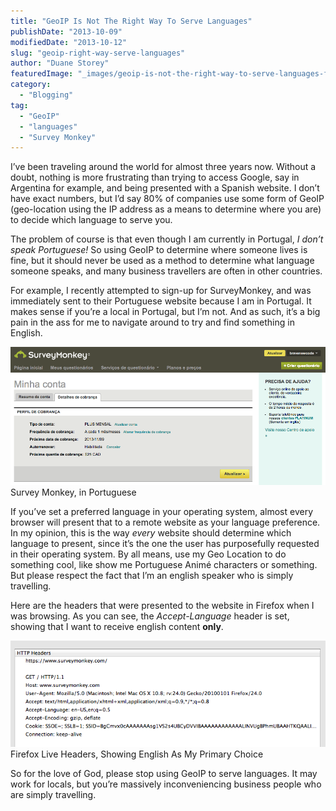 ```yaml
---
title: "GeoIP Is Not The Right Way To Serve Languages"
publishDate: "2013-10-09"
modifiedDate: "2013-10-12"
slug: "geoip-right-way-serve-languages"
author: "Duane Storey"
featuredImage: "_images/geoip-is-not-the-right-way-to-serve-languages-featured.png"
category:
  - "Blogging"
tag:
  - "GeoIP"
  - "languages"
  - "Survey Monkey"
---
```


I’ve been traveling around the world for almost three years now. Without a doubt, nothing is more frustrating than trying to access Google, say in Argentina for example, and being presented with a Spanish website. I don’t have exact numbers, but I’d say 80% of companies use some form of GeoIP (geo-location using the IP address as a means to determine where you are) to decide which language to serve you.

The problem of course is that even though I am currently in Portugal, *I don’t speak Portuguese!* So using GeoIP to determine where someone lives is fine, but it should never be used as a method to determine what language someone speaks, and many business travellers are often in other countries.

For example, I recently attempted to sign-up for SurveyMonkey, and was immediately sent to their Portuguese website because I am in Portugal. It makes sense if you’re a local in Portugal, but I’m not. And as such, it’s a big pain in the ass for me to navigate around to try and find something in English.

![Survey Monkey, in Portuguese](_images/geoip-is-not-the-right-way-to-serve-languages-1.png)Survey Monkey, in Portuguese



If you’ve set a preferred language in your operating system, almost every browser will present that to a remote website as your language preference. In my opinion, this is the way *every* website should determine which language to present, since it’s the one the user has purposefully requested in their operating system. By all means, use my Geo Location to do something cool, like show me Portuguese Animé characters or something. But please respect the fact that I’m an english speaker who is simply travelling.

Here are the headers that were presented to the website in Firefox when I was browsing. As you can see, the *Accept-Language* header is set, showing that I want to receive english content **only**.

![Firefox Live Headers, Showing English As My Primary Choice](_images/geoip-is-not-the-right-way-to-serve-languages-2.png)Firefox Live Headers, Showing English As My Primary Choice



So for the love of God, please stop using GeoIP to serve languages. It may work for locals, but you’re massively inconveniencing business people who are simply travelling.
